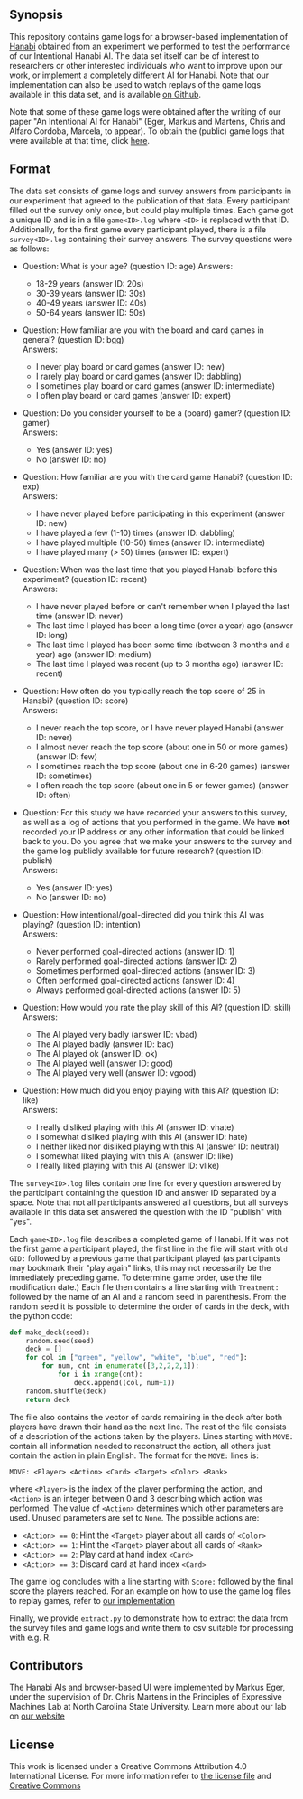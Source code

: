 ## Synopsis

This repository contains game logs for a browser-based implementation of [Hanabi](https://boardgamegeek.com/boardgame/98778/hanabi) obtained from an experiment we performed to test the performance of our Intentional Hanabi AI. The data set itself can be of interest to researchers or other interested individuals who want to improve upon our work, or implement a completely different AI for Hanabi. Note that our implementation can also be used to watch replays of the game logs available in this data set, and is available [on Github](https://github.com/yawgmoth/pyhanabi).

Note that some of these game logs were obtained after the writing of our paper "An Intentional AI for Hanabi" (Eger, Markus and Martens, Chris and Alfaro Cordoba, Marcela, to appear). To obtain the (public) game logs that were available at that time, click [here](https://github.com/yawgmoth/HanabiData/tree/paper). 

## Format

The data set consists of game logs and survey answers from participants in our experiment that agreed to the publication of that data. Every participant filled out the survey only once, but could play multiple times. Each game got a unique ID and is in a file `game<ID>.log` where `<ID>` is replaced with that ID. Additionally, for the first game every participant played, there is a file `survey<ID>.log` containing their survey answers. The survey questions were as follows:

* Question: What is your age? (question ID: age)
  Answers:
    + 18-29 years (answer ID: 20s)
    + 30-39 years (answer ID: 30s)
    + 40-49 years (answer ID: 40s)
    + 50-64 years (answer ID: 50s)

* Question: How familiar are you with the board and card games in general? (question ID: bgg)  
  Answers:
     + I never play board or card games (answer ID: new)
     + I rarely play board or card games (answer ID: dabbling)
     + I sometimes play board or card games (answer ID: intermediate)
     + I often play board or card games (answer ID: expert)
        
* Question: Do you consider yourself to be a (board) gamer? (question ID: gamer)  
  Answers:
     + Yes (answer ID: yes)
     + No (answer ID: no)

* Question: How familiar are you with the card game Hanabi? (question ID: exp)  
  Answers:
     + I have never played before participating in this experiment (answer ID: new)
     + I have played a few (1-10) times (answer ID: dabbling)
     + I have played multiple (10-50) times (answer ID: intermediate)
     + I have played many (> 50) times (answer ID: expert)
        
* Question: When was the last time that you played Hanabi before this experiment? (question ID: recent)  
  Answers:
     + I have never played before or can't remember when I played the last time (answer ID: never)
     + The last time I played has been a long time (over a year) ago (answer ID: long)
     + The last time I played has been some time (between 3 months and a year) ago (answer ID: medium)
     + The last time I played was recent (up to 3 months ago) (answer ID: recent)

* Question: How often do you typically reach the top score of 25 in Hanabi? (question ID: score)  
  Answers:
     + I never reach the top score, or I have never played Hanabi (answer ID: never)
     + I almost never reach the top score (about one in 50 or more games) (answer ID: few)
     + I sometimes reach the top score (about one in 6-20 games) (answer ID: sometimes)
     + I often reach the top score (about one in 5 or fewer games) (answer ID: often)

* Question: For this study we have recorded your answers to this survey, as well as a log of actions that you performed in the game. We have <b>not</b> recorded your IP address or any other information that could be linked back to you. Do you agree that we make your answers to the survey and the game log publicly available for future research? (question ID: publish)  
  Answers:
     + Yes (answer ID: yes)
     + No (answer ID: no)

* Question: How intentional/goal-directed did you think this AI was playing? (question ID: intention)  
  Answers:
     + Never performed goal-directed actions (answer ID: 1)
     + Rarely performed goal-directed actions (answer ID: 2)
     + Sometimes performed goal-directed actions (answer ID: 3)
     + Often performed goal-directed actions (answer ID: 4)
     + Always performed goal-directed actions (answer ID: 5)
    
* Question: How would you rate the play skill of this AI? (question ID: skill)  
  Answers:
     + The AI played very badly (answer ID: vbad)
     + The AI played badly (answer ID: bad)
     + The AI played ok (answer ID: ok)
     + The AI played well (answer ID: good)
     + The AI played very well (answer ID: vgood)
        
* Question: How much did you enjoy playing with this AI? (question ID: like)  
  Answers:
     + I really disliked playing with this AI (answer ID: vhate)
     + I somewhat disliked playing with this AI (answer ID: hate)
     + I neither liked nor disliked playing with this AI (answer ID: neutral)
     + I somewhat liked playing with this AI (answer ID: like)
     + I really liked playing with this AI (answer ID: vlike)

The `survey<ID>.log` files contain one line for every question answered by the participant containing the question ID and answer ID separated by a space. Note that not all participants answered all questions, but all surveys available in this data set answered the question with the ID "publish" with "yes".

Each `game<ID>.log` file describes a completed game of Hanabi. If it was not the first game a participant played, the first line in the file will start with `Old GID:` followed by a previous game that participant played (as participants may bookmark their "play again" links, this may not necessarily be the immediately preceding game. To determine game order, use the file modification date.) Each file then contains a line starting with `Treatment:` followed by the name of an AI and a random seed in parenthesis. From the random seed it is possible to determine the order of cards in the deck, with the python code:

```python
def make_deck(seed):
    random.seed(seed)
    deck = []
    for col in ["green", "yellow", "white", "blue", "red"]:
        for num, cnt in enumerate([3,2,2,2,1]):
            for i in xrange(cnt):
                deck.append((col, num+1))
    random.shuffle(deck)
    return deck
```

The file also contains the vector of cards remaining in the deck after both players have drawn their hand as the next line. The rest of the file consists of a description of the actions taken by the players. Lines starting with `MOVE:` contain all information needed to reconstruct the action, all others just contain the action in plain English. The format for the `MOVE:` lines is:

```MOVE: <Player> <Action> <Card> <Target> <Color> <Rank>```

where `<Player>` is the index of the player performing the action, and `<Action>` is an integer between 0 and 3 describing which action was performed. The value of `<Action>` determines which other parameters are used. Unused parameters are set to `None`. The possible actions are:
* `<Action> == 0`: Hint the `<Target>` player about all cards of `<Color>`
* `<Action> == 1`: Hint the `<Target>` player about all cards of `<Rank>`
* `<Action> == 2`: Play card at hand index `<Card>`
* `<Action> == 3`: Discard card at hand index `<Card>`

The game log concludes with a line starting with `Score:` followed by the final score the players reached. For an example on how to use the game log files to replay games, refer to [our implementation](https://github.com/yawgmoth/pyhanabi)

Finally, we provide `extract.py` to demonstrate how to extract the data from the survey files and game logs and write them to csv suitable for processing with e.g. R.

## Contributors

The Hanabi AIs and browser-based UI were implemented by Markus Eger, under the supervision of Dr. Chris Martens in the Principles of Expressive Machines Lab at North Carolina State University. Learn more about our lab on [our website](https://sites.google.com/ncsu.edu/poem/)

## License

This work is licensed under a Creative Commons Attribution 4.0 International License. For more information refer to [the license file](LICENSE) and [Creative Commons](https://creativecommons.org/licenses/by/4.0/)